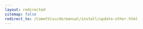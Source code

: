 ```yaml
---
layout: redirected
sitemap: false
redirect_to: /CometVisu/de/manual/install/update-other.html
---
```


